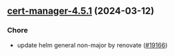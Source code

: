 

## [cert-manager-4.5.1](https://github.com/truecharts/charts/compare/cert-manager-4.5.0...cert-manager-4.5.1) (2024-03-12)

### Chore



- update helm general non-major by renovate ([#19166](https://github.com/truecharts/charts/issues/19166))